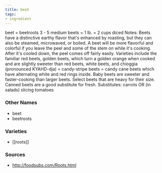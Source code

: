 ```yaml
---
title: beet
tags:
- ingredient
---
```

beet = beetroots 3 - 5 medium beets = 1 lb. = 2 cups diced Notes: Beets have a distinctive earthy flavor that's enhanced by roasting, but they can also be steamed, microwaved, or boiled. A beet will be more flavorful and colorful if you leave the peel and some of the stem on while it's cooking. After it's cooled down, the peel comes off fairly easily. Varieties include the familiar red beets, golden beets, which turn a golden orange when cooked and are slightly sweeter than red beets, white beets, and chioggia (pronounced KYAHD-dja) = candy-stripe beets = candy cane beets which have alternating white and red rings inside. Baby beets are sweeter and faster-cooking than larger beets. Select beets that are heavy for their size. Canned beets are a good substitute for fresh. Substitutes: carrots OR (in salads) slicing tomatoes

### Other Names

* beet
* beetroots

### Varieties

* [[roots]]

### Sources
* http://foodsubs.com/Roots.html
